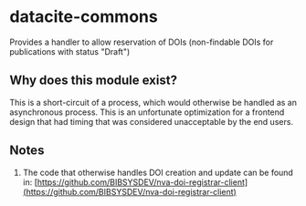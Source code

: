 # datacite-commons

Provides a handler to allow reservation of DOIs (non-findable DOIs for publications with status "Draft")

## Why does this module exist?

This is a short-circuit of a process, which would otherwise be handled as an asynchronous process.  This is an unfortunate optimization for a frontend design that had timing that was considered unacceptable by the end users.

## Notes

1. The code that otherwise handles DOI creation and update can be found in: [https://github.com/BIBSYSDEV/nva-doi-registrar-client](https://github.com/BIBSYSDEV/nva-doi-registrar-client)
